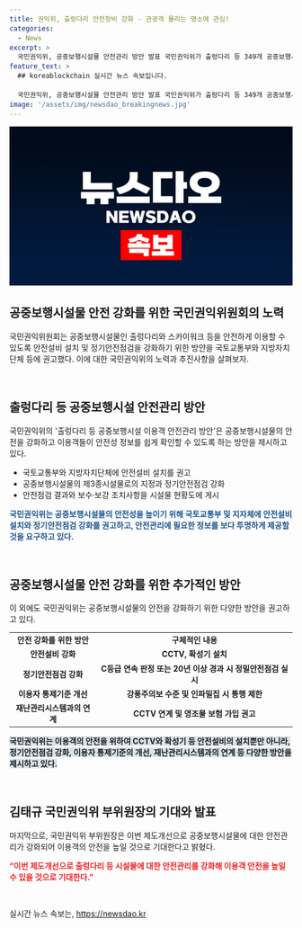 ```yaml
---
title: 권익위, 출렁다리 안전장비 강화 - 관광객 몰리는 명소에 관심!
categories:
  - News
excerpt: >
  국민권익위, 공중보행시설물 안전관리 방안 발표 국민권익위가 출렁다리 등 349개 공중보행시설물에 대한 안전관리 강화책을 국토교통부 등에 권고했다. 이에 CCTV, 확성기 등 안전설비 설치뿐 아니라 정기안전점검 강화와 안전점검 결과 공개, AED 등 장비 구비 등을 권고했다. 또한 재난관리시스템과의 연계, 영조물 보험 가입 확대 등을 추진하며, 국민권익위는 이를 통해 공중보행시설물의 안전성을 높일 것으로 기대했다. (출처: 정책브리핑)
feature_text: >
  ## koreablockchain 실시간 뉴스 속보입니다.

  국민권익위, 공중보행시설물 안전관리 방안 발표 국민권익위가 출렁다리 등 349개 공중보행시설물에 대한 안전관리 강화책을 국토교통부 등에 권고했다. 이에 CCTV, 확성기 등 안전설비 설치뿐 아니라 정기안전점검 강화와 안전점검 결과 공개, AED 등 장비 구비 등을 권고했다. 또한 재난관리시스템과의 연계, 영조물 보험 가입 확대 등을 추진하며, 국민권익위는 이를 통해 공중보행시설물의 안전성을 높일 것으로 기대했다. (출처: 정책브리핑)
image: '/assets/img/newsdao_breakingnews.jpg'
---
```


<p><img src="/assets/img/newsdao_breakingnews.jpg" alt="koreablockchain 속보" /></p>

<h2 data-ke-size="size26">공중보행시설물 안전 강화를 위한 국민권익위원회의 노력</h2>

<p>국민권익위원회는 공중보행시설물인 출렁다리와 스카이워크 등을 안전하게 이용할 수 있도록 안전설비 설치 및 정기안전점검을 강화하기 위한 방안을 국토교통부와 지방자치단체 등에 권고했다. 이에 대한 국민권익위의 노력과 추진사항을 살펴보자.</p>

<p data-ke-size="size16">&nbsp;</p>

<h2 data-ke-size="size24">출렁다리 등 공중보행시설 안전관리 방안</h2>

<p>국민권익위의 '출렁다리 등 공중보행시설 이용객 안전관리 방안'은 공중보행시설물의 안전을 강화하고 이용객들이 안전성 정보를 쉽게 확인할 수 있도록 하는 방안을 제시하고 있다.</p>

<ul>
  <li>국토교통부와 지방자치단체에 안전설비 설치를 권고</li>
  <li>공중보행시설물의 제3종시설물로의 지정과 정기안전점검 강화</li>
  <li>안전점검 결과와 보수·보강 조치사항을 시설물 현황도에 게시</li>
</ul>

<p><b><span style="color: #1a5490;">국민권익위는 공중보행시설물의 안전성을 높이기 위해 국토교통부 및 지자체에 안전설비 설치와 정기안전점검 강화를 권고하고, 안전관리에 필요한 정보를 보다 투명하게 제공할 것을 요구하고 있다.</span></b></p>

<p data-ke-size="size16">&nbsp;</p>

<h2 data-ke-size="size24">공중보행시설물 안전 강화를 위한 추가적인 방안</h2>

<p>이 외에도 국민권익위는 공중보행시설물의 안전을 강화하기 위한 다양한 방안을 권고하고 있다.</p>

<table>
  <tr>
    <td style="text-align: center; height: 17px;"><b>안전 강화를 위한 방안</b></td>
    <td style="text-align: center; height: 17px;"><b>구체적인 내용</b></td>
  </tr>
  <tr>
    <td style="text-align: center; height: 17px;"><b>안전설비 강화</b></td>
    <td style="text-align: center; height: 17px;"><b>CCTV, 확성기 설치</b></td>
  </tr>
  <tr>
    <td style="text-align: center; height: 17px;"><b>정기안전점검 강화</b></td>
    <td style="text-align: center; height: 17px;"><b>C등급 연속 판정 또는 20년 이상 경과 시 정밀안전점검 실시</b></td>
  </tr>
  <tr>
    <td style="text-align: center; height: 17px;"><b>이용자 통제기준 개선</b></td>
    <td style="text-align: center; height: 17px;"><b>강풍주의보 수준 및 인파밀집 시 통행 제한</b></td>
  </tr>
  <tr>
    <td style="text-align: center; height: 17px;"><b>재난관리시스템과의 연계</b></td>
    <td style="text-align: center; height: 17px;"><b>CCTV 연계 및 영조물 보험 가입 권고</b></td>
  </tr>
</table>

<p><b><span style="background-color: #21538527;">국민권익위는 이용객의 안전을 위하여 CCTV와 확성기 등 안전설비의 설치뿐만 아니라, 정기안전점검 강화, 이용자 통제기준의 개선, 재난관리시스템과의 연계 등 다양한 방안을 제시하고 있다.</span></b></p>

<p data-ke-size="size16">&nbsp;</p>

<h2 data-ke-size="size24">김태규 국민권익위 부위원장의 기대와 발표</h2>

<p>마지막으로, 국민권익위 부위원장은 이번 제도개선으로 공중보행시설물에 대한 안전관리가 강화되어 이용객의 안전을 높일 것으로 기대한다고 밝혔다.</p>

<p><b><span style="color: #ee2323;">“이번 제도개선으로 출렁다리 등 시설물에 대한 안전관리를 강화해 이용객 안전을 높일 수 있을 것으로 기대한다.”</span></b></p>

<p data-ke-size="size16">&nbsp;</p>
실시간 뉴스 속보는, <a href="https://newsdao.kr" rel="dofollow">https://newsdao.kr</a>


